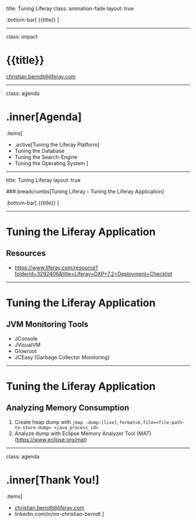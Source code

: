 title: Tuning Liferay 
class: animation-fade
layout: true

.bottom-bar[
  {{title}}
]

---

class: impact

# {{title}}
christian.berndt@liferay.com 

---

class: agenda

# .inner[Agenda]

.items[
* .active[Tuning the Liferay Platform] 
* Tuning the Database
* Tuning the Search-Engine
* Tuning the Operating System
]

---

title: Tuning Liferay 
layout: true

###.breadcrumbs[Tuning Liferay › Tuning the Liferay Application]

.bottom-bar[
  {{title}}
]

---

# Tuning the Liferay Application

## Resources

* https://www.liferay.com/resource?folderId=3292406&title=Liferay+DXP+7.2+Deployment+Checklist

---

# Tuning the Liferay Application

## JVM Monitoring Tools

* JConsole
* JVisualVM
* Glowroot
* JCEasy (Garbage Collector Monitoring)

---

# Tuning the Liferay Application

## Analyzing Memory Consumption

1. Create heap dump with `jmap -dump:[live],format=b,file=<file-path-to-store-dump> <java_process_id>`
1. Analyze dump with Eclipse Memory Analyzer Tool (MAT) (https://www.eclipse.org/mat)

---

class: agenda

# .inner[Thank You!]

.items[
* christian.berndt@liferay.com
* linkedin.com/in/mr-christian-berndt
]
